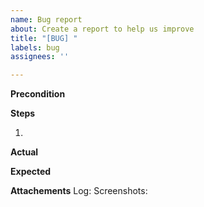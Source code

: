 ```yaml
---
name: Bug report
about: Create a report to help us improve
title: "[BUG] "
labels: bug
assignees: ''

---
```


**Precondition**
<optional>

**Steps**
1. <mandatory>

**Actual**
<mandatory>

**Expected**
<mandatory>

**Attachements**
Log: <attach>
Screenshots: <attach>
